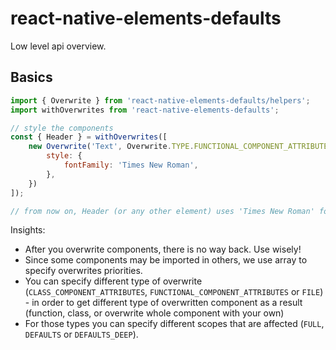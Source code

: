 # react-native-elements-defaults

Low level api overview.

## Basics

```javascript
import { Overwrite } from 'react-native-elements-defaults/helpers';
import withOverwrites from 'react-native-elements-defaults';

// style the components
const { Header } = withOverwrites([
    new Overwrite('Text', Overwrite.TYPE.FUNCTIONAL_COMPONENT_ATTRIBUTES, Overwrite.SCOPE.DEFAULTS, {
        style: {
            fontFamily: 'Times New Roman',
        },
    })
]);

// from now on, Header (or any other element) uses 'Times New Roman' font
```

Insights:
* After you overwrite components, there is no way back. Use wisely!
* Since some components may be imported in others, we use array to specify overwrites priorities.
* You can specify different type of overwrite (`CLASS_COMPONENT_ATTRIBUTES`, `FUNCTIONAL_COMPONENT_ATTRIBUTES` or `FILE`) - in order to get different type of overwritten component as a result (function, class, or overwrite whole component with your own)
* For those types you can specify different scopes that are affected (`FULL`, `DEFAULTS` or `DEFAULTS_DEEP`).
